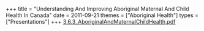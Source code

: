 +++
title = "Understanding And Improving Aboriginal Maternal And Child Health In Canada"
date = 2011-09-21
themes = ["Aboriginal Health"]
types = ["Presentations"]
+++
[3.6.3_AboriginalAndMaternalChildHealth.pdf](/files/3.6.3_AboriginalAndMaternalChildHealth.pdf)
